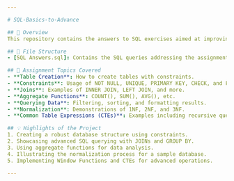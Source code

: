 ```yaml
---

# SQL-Basics-to-Advance

## 📄 Overview
This repository contains the answers to SQL exercises aimed at improving foundational database skills. These questions cover a wide array of topics including creating tables, using constraints, joins, aggregate functions, and more.

## 📂 File Structure
- [SQL Answers.sql]: Contains the SQL queries addressing the assignment questions.

## 📝 Assignment Topics Covered
- **Table Creation**: How to create tables with constraints.
- **Constraints**: Usage of NOT NULL, UNIQUE, PRIMARY KEY, CHECK, and FOREIGN KEY constraints.
- **Joins**: Examples of INNER JOIN, LEFT JOIN, and more.
- **Aggregate Functions**: COUNT(), SUM(), AVG(), etc.
- **Querying Data**: Filtering, sorting, and formatting results.
- **Normalization**: Demonstrations of 1NF, 2NF, and 3NF.
- **Common Table Expressions (CTEs)**: Examples including recursive queries.

## 💡 Highlights of the Project
1. Creating a robust database structure using constraints.
2. Showcasing advanced SQL querying with JOINs and GROUP BY.
3. Using aggregate functions for data analysis.
4. Illustrating the normalization process for a sample database.
5. Implementing Window Functions and CTEs for advanced operations.

---
```

